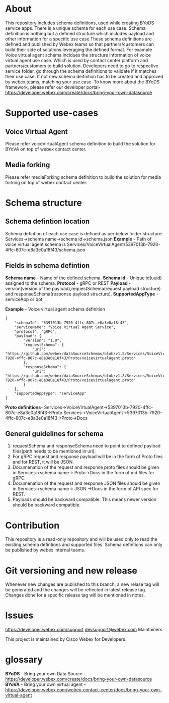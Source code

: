 # About
This repository includes schema definitions, used while creating BYoDS service apps. There is a unique schema for each use case.
Schema definition is nothing but a defined structure which includes payload and other information for a specific use case.These schema definitions are defined and published by Webex teams so that partners/customers can build their side of solutions leveraging the defined format.
For example Voice virtual agent schema incldues the structure information of voice virtual agent use case. Which is used by contact center platform and partners/customers to build solution.
Developers need to go to respective service folder, go through the schema definitions to validate if it matches their use case. If not new schema deifnition has to be created and approved by webex teams, matching your use case.
To know more about the BYoDS framework, please refer our developer portal-
https://developer.webex.com/create/docs/bring-your-own-datasource

# Supported use-cases
## Voice Virtual Agent 
Please refer voiceVirtualAgent schema definition to build the solution for BYoVA on top of webex contact center.
## Media forking
Please refer mediaForking schema definition to build the solution for media forking on top of webex contact center.

# Schema structure
## Schema defintion location
Schema defintion of each use case is defined as per below folder structure-
Services->schema name->schema id->schema.json
**Example** - Path of voice virtual agent schema is Services/VoiceVirtualAgent/5397013b-7920-4ffc-807c-e8a3e0a18f43/schema.json

## Fields in schema defintion
**Schema name** - Name of the defined schema.
**Schema id** - Unique id(uuid) assigned to the schema.
**Protocol** - gRPC or REST
**Payload** - version(version of the payload),requestSchema(request payload structure) and responseSchema(response payload structure).
**SupportedAppType** - serviceApp or bot

**Example** -
Voice virtual agent schema definition
```
{
    "schemaId": "5397013b-7920-4ffc-807c-e8a3e0a18f43",
    "serviceName": "Voice Virtual Agent Service",
    "protocol": "gRPC",
    "payload": {
        "version": "1.0",
        "requestSchema": {
            "uri": "https://github.com/webex/dataSourceSchemas/blob/v1.8/Services/VoiceVirtualAgent/5397013b-7920-4ffc-807c-e8a3e0a18f43/Proto/voicevirtualagent.proto"
        },
        "responseSchema": {
            "uri": "https://github.com/webex/dataSourceSchemas/blob/v1.8/Services/VoiceVirtualAgent/5397013b-7920-4ffc-807c-e8a3e0a18f43/Proto/voicevirtualagent.proto"
        }
    },
    "supportedAppType": "serviceApp"
}
```
**Proto definitions**-
Services->VoiceVirtualAgent->5397013b-7920-4ffc-807c-e8a3e0a18f43->Proto
Services->VoiceVirtualAgent->5397013b-7920-4ffc-807c-e8a3e0a18f43->Proto->Docs

## General guidelines for schema
1. requestSchema and responseSchema need to point to defined payload files(path needs to be mentioned in uri).
2. For gRPC request and response payload will be in the form of Proto files and for REST, it will be JSON.
3. Documenation of the request and response proto files should be given in Services->schema name-> Proto->Docs in the form of md files for gRPC.
4. Documenation of the request and response JSON files should be given in Services->schema name-> JSON ->Docs in the form of API spec for REST.
5. Payloads should be backward compatible. This means newer version should be backward compatible.

# Contribution
This repository is a read-only repository and will be used only to read the existing schema defintions and supported files.
Schema defintions can only be published by webex internal teams.

# Git versioning and new release
Whenever new changes are published to this branch, a new relase tag will be generated and the changes will be reflected in latest release tag.
Changes done for a specific release tag will be mentioned in notes.

# Issues
https://developer.webex.com/support
devsupport@webex.com
Maintainers

This project is maintained by Cisco Webex for Developers.

# glossary
**BYoDS** - Bring your own Data Source - https://developer.webex.com/create/docs/bring-your-own-datasource
**BYoVA** - Bring your own virtual agent - https://developer.webex.com/webex-contact-center/docs/bring-your-own-virtual-agent



